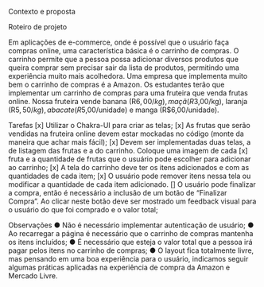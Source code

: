 Contexto e proposta

Roteiro de projeto

Em aplicações de e-commerce, onde é possível que o usuário faça compras online, uma característica básica é o carrinho de compras. O carrinho permite que a pessoa possa adicionar diversos produtos que queira comprar sem precisar sair da lista de produtos, permitindo uma experiência muito mais acolhedora.
Uma empresa que implementa muito bem o carrinho de compras é a Amazon.
Os estudantes terão que implementar um carrinho de compras para uma fruteira que venda frutas online. Nossa fruteira vende banana (R$6,00/kg), maçã (R$3,00/kg), laranja (R$5,50/kg), abacate (R$5,00/unidade) e manga (R$6,00/unidade).

Tarefas
[x] Utilizar o Chakra-UI para criar as telas;
[x] As frutas que serão vendidas na fruteira online devem estar mockadas no código (monte da maneira que achar mais fácil);
[x] Devem ser implementadas duas telas, a de listagem das frutas e a do carrinho. Coloque uma imagem de cada 
[x] fruta e a quantidade de frutas que o usuário pode escolher para adicionar ao carrinho;
[x] A tela do carrinho deve ter os itens adicionados e com as quantidades de cada item;
[x] O usuário pode remover itens nessa tela ou modificar a quantidade de cada item adicionado.
[] O usuário pode finalizar a compra, então é necessário a inclusão de um botão de “Finalizar Compra”. Ao clicar neste botão deve ser mostrado um feedback visual para o usuário do que foi comprado e o valor total;

Observações
● Não é necessário implementar autenticação de usuário;
● Ao recarregar a página é necessário que o carrinho de compras mantenha os itens
incluídos;
● É necessário que esteja o valor total que a pessoa irá pagar pelos itens no carrinho
de compras;
● O layout fica totalmente livre, mas pensando em uma boa experiência para o
usuário, indicamos seguir algumas práticas aplicadas na experiência de compra da Amazon e Mercado Livre.
